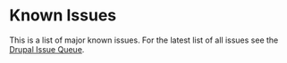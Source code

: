 # Known Issues

This is a list of major known issues. For the latest list of all issues see the
[Drupal Issue Queue][drupal-queue].

<!-- Links Referenced -->

[drupal-queue]:                https://github.com/openplus/canada_experiments?categories=All
